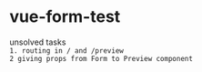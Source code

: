 # vue-form-test

unsolved tasks\
`1. routing in / and /preview`\
`2 giving props from Form to Preview component`